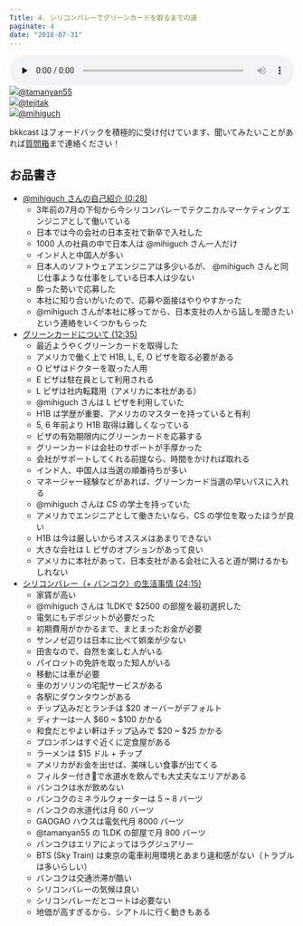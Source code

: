 ```yaml
---
Title: 4. シリコンバレーでグリーンカードを取るまでの道
paginate: 4
date: "2018-07-31"
---
```


<div class="media-wrapper">
  <audio id="player" preload="none" controls style="width:100%;">
      <source src="/mp3/20180731.mp3" type="audio/mp3">
  </audio>
</div>

<div class="presenter-container">
  <div class="presenter-item">
    <a href="https://twitter.com/tamanyan55" target="_blank"><img class="icon" src="https://pbs.twimg.com/profile_images/712212594396778497/BqOVpfAj_400x400.jpg"><span>@tamanyan55</span></a>
  </div>
  <div class="presenter-item">
    <a href="https://twitter.com/tejitak" target="_blank"><img class="icon" src="https://pbs.twimg.com/profile_images/962982531938246656/wGmx7qIC_400x400.jpg"><span>@tejitak</span></a>
  </div>
  <div class="presenter-item">
    <a href="https://twitter.com/mihiguch" target="_blank"><img class="icon" src="https://pbs.twimg.com/profile_images/616129382411730944/KWJdiA9X_400x400.jpg"><span>@mihiguch </span></a>
  </div>
</div>

bkkcast はフォードバックを積極的に受け付けています、聞いてみたいことがあれば<a class="notice" href="https://peing.net/ja/bkkcast" target="_blank">質問箱</a>まで連絡ください！

## お品書き

- <a class="jump" href="#28">@mihiguch さんの自己紹介 (0:28)</a>
  - 3年前の7月の下旬から今シリコンバレーでテクニカルマーケティングエンジニアとして働いている
  - 日本では今の会社の日本支社で新卒で入社した
  - 1000 人の社員の中で日本人は @mihiguch さん一人だけ
  - インド人と中国人が多い
  - 日本人のソフトウェアエンジニアは多少いるが、 @mihiguch さんと同じ仕事ような仕事をしている日本人は少ない
  - 酔った勢いで応募した
  - 本社に知り合いがいたので、応募や面接はやりやすかった
  - @mihiguch さんが本社に移ってから、日本支社の人から話しを聞きたいという連絡をいくつかもらった
- <a class="jump" href="#755">グリーンカードについて (12:35)</a>
  - 最近ようやくグリーンカードを取得した
  - アメリカで働く上で H1B, L, E, O ビザを取る必要がある
  - O ビザはドクターを取った人用
  - E ビザは駐在員として利用される
  - L ビザは社内転籍用（アメリカに本社がある）
  - @mihiguch さんは L ピザを利用していた
  - H1B は学歴が重要、アメリカのマスターを持っていると有利
  - 5, 6 年前より H1B 取得は難しくなっている
  - ビザの有効期限内にグリーンカードを応募する
  - グリーンカードは会社のサポートが手厚かった
  - 会社がサポートしてくれる前提なら、時間をかければ取れる
  - インド人、中国人は当選の順番待ちが多い
  - マネージャー経験などがあれば、グリーンカード当選の早いパスに入れる
  - @mihiguch さんは CS の学士を持っていた
  - アメリカでエンジニアとして働きたいなら、CS の学位を取ったほうが良い
  - H1B は今は厳しいからオススメはあまりできない
  - 大きな会社は L ビザのオプションがあって良い
  - アメリカに本社があって、日本支社がある会社に入ると道が開けるかもしれない
- <a class="jump" href="#1455">シリコンバレー（+ バンコク）の生活事情 (24:15)</a>
  - 家賃が高い
  - @mihiguch さんは 1LDKで $2500 の部屋を最初選択した
  - 電気にもデポジットが必要だった
  - 初期費用がかかるまで、まとまったお金が必要
  - サンノゼ辺りは日本に比べて娯楽が少ない 
  - 田舎なので、自然を楽しむ人がいる
  - パイロットの免許を取った知人がいる
  - 移動には車が必要
  - 車のガソリンの宅配サービスがある
  - 各駅にダウンタウンがある
  - チップ込みだとランチは $20 オーバーがデフォルト
  - ディナーは一人 $60 ~ $100 かかる
  - 和食だとやよい軒はチップ込みで $20 ~ $25 かかる
  - プロンポンはすぐ近くに定食屋がある
  - ラーメンは $15 ドル + チップ
  - アメリカがお金を出せば、美味しい食事が出てくる
  - フィルター付きで水道水を飲んでも大丈夫なエリアがある
  - バンコクは水が飲めない
  - バンコクのミネラルウォーターは 5 ~ 8 バーツ
  - バンコクの水道代は月 60 バーツ
  - GAOGAO ハウスは電気代月 8000 バーツ
  - @tamanyan55 の 1LDK の部屋で月 800 バーツ
  - バンコクはエリアによってはラグジュアリー
  - BTS (Sky Train) は東京の電車利用環境とあまり違和感がない（トラブルは多いらしい）
  - バンコクは交通渋滞が酷い
  - シリコンバレーの気候は良い
  - シリコンバレーだとコートは必要ない
  - 地価が高すぎるから、シアトルに行く動きもある
